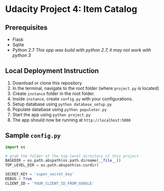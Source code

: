 # Udacity Project 4: Item Catalog

## Prerequisites
- Flask
- Sqlite
- Python 2.7
*This app was build with python 2.7, it may not work with python 3*

## Local Deployment Instruction
1. Download or clone this repository
2. In the terminal, navigate to the root folder (where `project.py` is located)
3. Create `instance` folder in the root folder.
4. Inside `instance`, create `config.py` with your configurations.
5. Setup database using `python database_setup.py`
6. Populate database using `python populator.py`
7. Start the app using `python project.py`
8. The app should now be running at `http://localhost:5000`

## Sample `config.py`

```python
import os

# grab the folder of the top-level directory of this project
BASEDIR = os.path.abspath(os.path.dirname(__file__))
TOP_LEVEL_DIR = os.path.abspath(os.curdir)

SECRET_KEY = 'super_secret_key'
DEBUG = True
CLIENT_ID = 'YOUR_CLIENT_ID_FROM_GOOGLE'
```